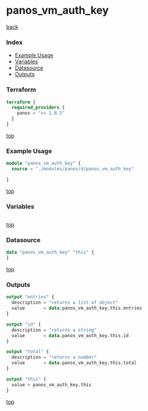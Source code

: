 # panos_vm_auth_key

[back](../panos.md)

### Index

- [Example Usage](#example-usage)
- [Variables](#variables)
- [Datasource](#datasource)
- [Outputs](#outputs)

### Terraform

```terraform
terraform {
  required_providers {
    panos = ">= 1.8.1"
  }
}
```

[top](#index)

### Example Usage

```terraform
module "panos_vm_auth_key" {
  source = "./modules/panos/d/panos_vm_auth_key"

}
```

[top](#index)

### Variables

```terraform
```

[top](#index)

### Datasource

```terraform
data "panos_vm_auth_key" "this" {
}
```

[top](#index)

### Outputs

```terraform
output "entries" {
  description = "returns a list of object"
  value       = data.panos_vm_auth_key.this.entries
}

output "id" {
  description = "returns a string"
  value       = data.panos_vm_auth_key.this.id
}

output "total" {
  description = "returns a number"
  value       = data.panos_vm_auth_key.this.total
}

output "this" {
  value = panos_vm_auth_key.this
}
```

[top](#index)